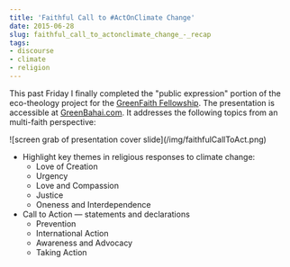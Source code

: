 ```yaml
---
title: 'Faithful Call to #ActOnClimate Change'
date: 2015-06-28
slug: faithful_call_to_actonclimate_change_-_recap
tags:
- discourse
- climate
- religion
---
```



This past Friday I finally completed the "public expression" portion of the
eco-theology project for the [GreenFaith
Fellowship](https://www.greenfaith.org). The presentation is accessible at
[GreenBahai.com](http://www.greenbahai.com/#/discourse). It addresses the
following topics from an multi-faith perspective:

<div class="image">
![screen grab of presentation cover slide](/img/faithfulCallToAct.png)
</div>

* Highlight key themes in religious responses to climate change:
  * Love of Creation
  * Urgency
  * Love and Compassion
  * Justice
  * Oneness and Interdependence
* Call to Action &mdash; statements and declarations
  * Prevention
  * International Action
  * Awareness and Advocacy
  * Taking Action

<!-- truncate -->

